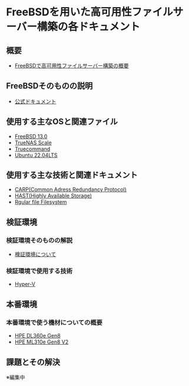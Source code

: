 # FreeBSDを用いた高可用性ファイルサーバー構築の各ドキュメント

## 概要
* [FreeBSDで高可用性ファイルサーバー構築の概要](https://github.com/limonene213u/FreeBSD/blob/main/freebsd_ha_server.md)
## FreeBSDそのものの説明
* [公式ドキュメント](https://docs.freebsd.org/ja/books/handbook/preface/)
## 使用する主なOSと関連ファイル
* [FreeBSD 13.0]()
* [TrueNAS Scale]()
* [Truecommand]()
* [Ubuntu 22.04LTS]()
## 使用する主な技術と関連ドキュメント
* [CARP(Common Adress Redundancy Protocol)]()
* [HAST(Highly Available Storage)]()
* [Rgular file Filesystem]()
## 検証環境
### 検証環境そのものの解説
* [検証環境について](https://github.com/limonene213u/FreeBSD/blob/main/freebsd_ha_server.md#a%E6%A4%9C%E8%A8%BC%E7%92%B0%E5%A2%83%E3%81%AB%E3%81%A4%E3%81%84%E3%81%A6ver10)
### 検証環境で使用する技術
* [Hyper-V]()
## 本番環境
### 本番環境で使う機材についての概要
* [HPE DL360e Gen8](https://github.com/limonene213u/FreeBSD/blob/main/freebsd_ha_server.md#%E4%BD%BF%E7%94%A8%E6%A9%9F%E6%9D%90)
* [HPE ML310e Gen8 V2](https://github.com/limonene213u/FreeBSD/blob/main/freebsd_ha_server.md#%E4%BD%BF%E7%94%A8%E6%A9%9F%E6%9D%90)
## 課題とその解決
※編集中
